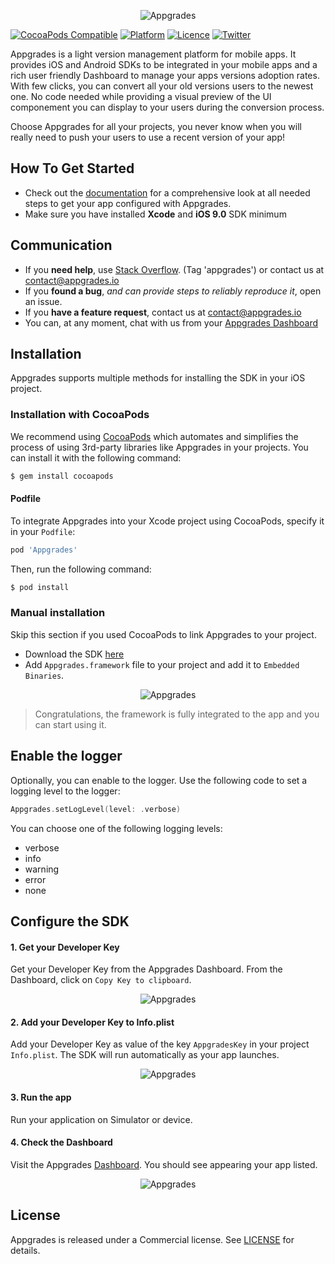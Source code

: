 <p align="center" >
  <img align="center" src="https://appgrades.io/img/dash.png" alt="Appgrades" title="Appgrades">
</p>

[![CocoaPods Compatible](https://cocoapod-badges.herokuapp.com/v/Appgrades/1.0.0/badge.png)](https://cocoadocs.org/docsets/Appgrades)
[![Platform](https://cocoapod-badges.herokuapp.com/p/Appgrades/badge.png)](https://cocoadocs.org/docsets/Appgrades)
[![Licence](https://cocoapod-badges.herokuapp.com/l/Appgrades/badge.svg)](https://dash.appgrades.io/terms)
[![Twitter](https://img.shields.io/badge/twitter-@appgrades_io-blue.svg?style=flat)](https://twitter.com/appgrades_io)

Appgrades is a light version management platform for mobile apps. It provides iOS and Android SDKs to be integrated in your mobile apps and a rich user friendly Dashboard to manage your apps versions adoption rates. With few clicks, you can convert all your old versions users to the newest one. No code needed while providing a visual preview of the UI componement you can display to your users during the conversion process.

Choose Appgrades for all your projects, you never know when you will really need to push your users to use a recent version of your app!

## How To Get Started

- Check out the [documentation](https://docs.appgrades.io) for a comprehensive look at all needed steps to get your app configured with Appgrades.
- Make sure you have installed **Xcode** and **iOS 9.0** SDK minimum 

## Communication

- If you **need help**, use [Stack Overflow](https://stackoverflow.com/questions/tagged/appgrades). (Tag 'appgrades') or contact us at contact@appgrades.io
- If you **found a bug**, _and can provide steps to reliably reproduce it_, open an issue.
- If you **have a feature request**, contact us at contact@appgrades.io
- You can, at any moment, chat with us from your [Appgrades Dashboard](https://dash.appgrades.io)


## Installation
Appgrades supports multiple methods for installing the SDK in your iOS project.

### Installation with CocoaPods

We recommend using [CocoaPods](http://cocoapods.org) which automates and simplifies the process of using 3rd-party libraries like Appgrades in your projects. 
You can install it with the following command:

```bash
$ gem install cocoapods
```

#### Podfile

To integrate Appgrades into your Xcode project using CocoaPods, specify it in your `Podfile`:

```ruby
pod 'Appgrades'
```

Then, run the following command:

```bash
$ pod install
```

### Manual installation

Skip this section if you used CocoaPods to link Appgrades to your project.

- Download the SDK [here](https://docs.appgrades.io/ios/Appgrades-ios.zip)
- Add `Appgrades.framework` file to your project and add it to `Embedded Binaries`.
<p align="center" >
  <img align="center" src="https://docs.appgrades.io/ios/assets/integration.png" alt="Appgrades" title="Manual Installation">
</p>

> Congratulations, the framework is fully integrated to the app and you can start using it.


## Enable the logger

Optionally, you can enable to the logger. Use the following code to set a logging level to the logger:


```swift
Appgrades.setLogLevel(level: .verbose)
```

                  
You can choose one of the following logging levels:

- verbose
- info
- warning
- error
- none

## Configure the SDK
#### 1. Get your Developer Key
Get your Developer Key from the Appgrades Dashboard. From the Dashboard, click on `Copy Key to clipboard`.

<p align="center" >
  <img align="center" src="https://docs.appgrades.io/ios/assets/key.png" alt="Appgrades" title="Get your developer key">
</p>

#### 2. Add your Developer Key to Info.plist
Add your Developer Key as value of the key `AppgradesKey` in your project `Info.plist`. The SDK will run automatically as your app launches.

<p align="center" >
  <img align="center" src="https://docs.appgrades.io/ios/assets/info-plist.png" alt="Appgrades" title="Info.plist">
</p>

#### 3. Run the app
Run your application on Simulator or device.


#### 4. Check the Dashboard
Visit the Appgrades [Dashboard](https://dash.appgrades.io). You should see appearing your app listed.

<p align="center" >
  <img align="center" src="https://docs.appgrades.io/ios/assets/dashboard.png" alt="Appgrades" title="Dashboard">
</p>


## License

Appgrades is released under a Commercial license. See [LICENSE](https://dash.appgrades.io/terms) for details.
